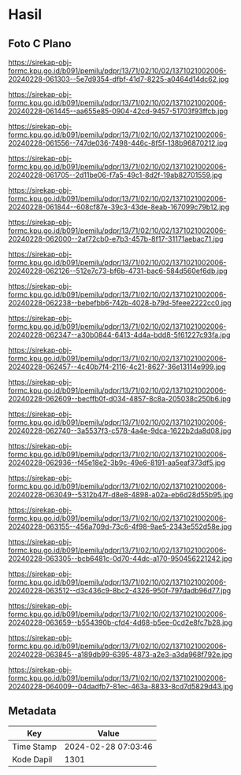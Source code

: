 # Hasil

## Foto C Plano

https://sirekap-obj-formc.kpu.go.id/b091/pemilu/pdpr/13/71/02/10/02/1371021002006-20240228-061303--5e7d9354-dfbf-41d7-8225-a0464d14dc62.jpg

https://sirekap-obj-formc.kpu.go.id/b091/pemilu/pdpr/13/71/02/10/02/1371021002006-20240228-061445--aa655e85-0904-42cd-9457-51703f93ffcb.jpg

https://sirekap-obj-formc.kpu.go.id/b091/pemilu/pdpr/13/71/02/10/02/1371021002006-20240228-061556--747de036-7498-446c-8f5f-138b96870212.jpg

https://sirekap-obj-formc.kpu.go.id/b091/pemilu/pdpr/13/71/02/10/02/1371021002006-20240228-061705--2d11be06-f7a5-49c1-8d2f-19ab82701559.jpg

https://sirekap-obj-formc.kpu.go.id/b091/pemilu/pdpr/13/71/02/10/02/1371021002006-20240228-061844--608cf87e-39c3-43de-8eab-167099c79b12.jpg

https://sirekap-obj-formc.kpu.go.id/b091/pemilu/pdpr/13/71/02/10/02/1371021002006-20240228-062000--2af72cb0-e7b3-457b-8f17-31171aebac71.jpg

https://sirekap-obj-formc.kpu.go.id/b091/pemilu/pdpr/13/71/02/10/02/1371021002006-20240228-062126--512e7c73-bf6b-4731-bac6-584d560ef6db.jpg

https://sirekap-obj-formc.kpu.go.id/b091/pemilu/pdpr/13/71/02/10/02/1371021002006-20240228-062238--bebefbb6-742b-4028-b79d-5feee2222cc0.jpg

https://sirekap-obj-formc.kpu.go.id/b091/pemilu/pdpr/13/71/02/10/02/1371021002006-20240228-062347--a30b0844-6413-4d4a-bdd8-5f61227c93fa.jpg

https://sirekap-obj-formc.kpu.go.id/b091/pemilu/pdpr/13/71/02/10/02/1371021002006-20240228-062457--4c40b7f4-2116-4c21-8627-36e13114e999.jpg

https://sirekap-obj-formc.kpu.go.id/b091/pemilu/pdpr/13/71/02/10/02/1371021002006-20240228-062609--becffb0f-d034-4857-8c8a-205038c250b6.jpg

https://sirekap-obj-formc.kpu.go.id/b091/pemilu/pdpr/13/71/02/10/02/1371021002006-20240228-062740--3a5537f3-c578-4a4e-9dca-1622b2da8d08.jpg

https://sirekap-obj-formc.kpu.go.id/b091/pemilu/pdpr/13/71/02/10/02/1371021002006-20240228-062936--f45e18e2-3b9c-49e6-8191-aa5eaf373df5.jpg

https://sirekap-obj-formc.kpu.go.id/b091/pemilu/pdpr/13/71/02/10/02/1371021002006-20240228-063049--5312b47f-d8e8-4898-a02a-eb6d28d55b95.jpg

https://sirekap-obj-formc.kpu.go.id/b091/pemilu/pdpr/13/71/02/10/02/1371021002006-20240228-063155--456a709d-73c6-4f98-9ae5-2343e552d58e.jpg

https://sirekap-obj-formc.kpu.go.id/b091/pemilu/pdpr/13/71/02/10/02/1371021002006-20240228-063305--bcb6481c-0d70-44dc-a170-950456221242.jpg

https://sirekap-obj-formc.kpu.go.id/b091/pemilu/pdpr/13/71/02/10/02/1371021002006-20240228-063512--d3c436c9-8bc2-4326-950f-797dadb96d77.jpg

https://sirekap-obj-formc.kpu.go.id/b091/pemilu/pdpr/13/71/02/10/02/1371021002006-20240228-063659--b554390b-cfd4-4d68-b5ee-0cd2e8fc7b28.jpg

https://sirekap-obj-formc.kpu.go.id/b091/pemilu/pdpr/13/71/02/10/02/1371021002006-20240228-063845--a189db99-6395-4873-a2e3-a3da968f792e.jpg

https://sirekap-obj-formc.kpu.go.id/b091/pemilu/pdpr/13/71/02/10/02/1371021002006-20240228-064009--04dadfb7-81ec-463a-8833-8cd7d5829d43.jpg


## Metadata

| Key        | Value               |
| ---------- | ------------------- |
| Time Stamp | 2024-02-28 07:03:46 |
| Kode Dapil | 1301                |



